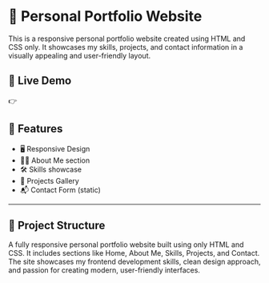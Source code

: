 # 💼 Personal Portfolio Website

This is a responsive personal portfolio website created using HTML and CSS only. It showcases my skills, projects, and contact information in a visually appealing and user-friendly layout.

## 🔗 Live Demo

👉

## 📌 Features

- 🖥️ Responsive Design
- 🧑‍💼 About Me section
- 🛠️ Skills showcase
- 🧩 Projects Gallery
- 📬 Contact Form (static)

---

## 📁 Project Structure






A fully responsive personal portfolio website built using only HTML and CSS. It includes sections like Home, About Me, Skills, Projects, and Contact. 
The site showcases my frontend development skills, clean design approach, and passion for creating modern, user-friendly interfaces.
